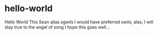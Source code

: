 # hello-world

Hello World
This Sean alias sgwils
I would have preferred swils, alas, I will stay true to the angel of song
I hope this goes well...
